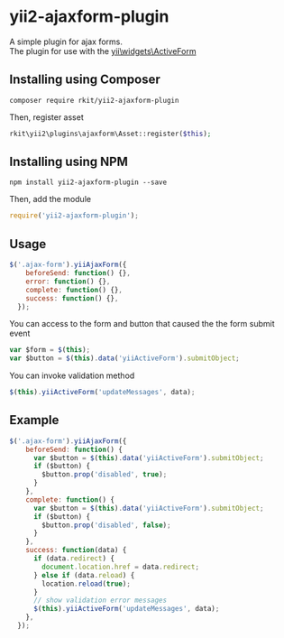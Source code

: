 # yii2-ajaxform-plugin

A simple plugin for ajax forms.  
The plugin for use with the [yii\widgets\ActiveForm](http://www.yiiframework.com/doc-2.0/yii-widgets-activeform.html)

## Installing using Composer

```
composer require rkit/yii2-ajaxform-plugin
```

Then, register asset
```php
rkit\yii2\plugins\ajaxform\Asset::register($this);
```

## Installing using NPM
```
npm install yii2-ajaxform-plugin --save
```

Then, add the module

```js
require('yii2-ajaxform-plugin');
```

## Usage

```js
$('.ajax-form').yiiAjaxForm({
    beforeSend: function() {},
    error: function() {},
    complete: function() {},
    success: function() {},
  });
```

You can access to the form and button that caused the the form submit event
```js
var $form = $(this);
var $button = $(this).data('yiiActiveForm').submitObject;
```

You can invoke validation method
```js
$(this).yiiActiveForm('updateMessages', data);
```

## Example

```js
$('.ajax-form').yiiAjaxForm({
    beforeSend: function() {
      var $button = $(this).data('yiiActiveForm').submitObject;
      if ($button) {
        $button.prop('disabled', true);
      }
    },
    complete: function() {
      var $button = $(this).data('yiiActiveForm').submitObject;
      if ($button) {
        $button.prop('disabled', false);
      }
    },
    success: function(data) {
      if (data.redirect) {
        document.location.href = data.redirect;
      } else if (data.reload) {
        location.reload(true);
      }
      // show validation error messages
      $(this).yiiActiveForm('updateMessages', data);
    },
  });

```
